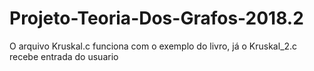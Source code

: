 # Projeto-Teoria-Dos-Grafos-2018.2
O arquivo Kruskal.c funciona com o exemplo do livro, já o Kruskal_2.c recebe entrada do usuario 

